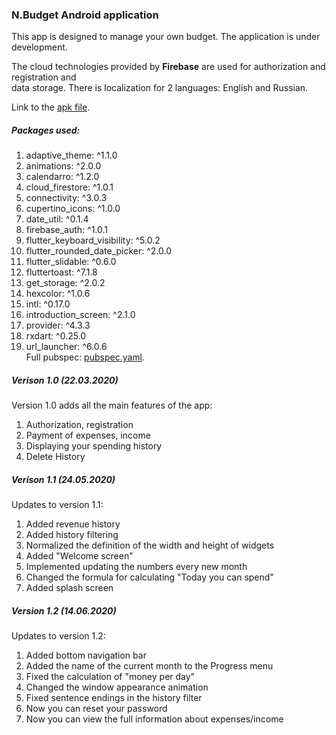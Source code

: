 ### N.Budget Android application

This app is designed to manage your own budget.
The application is under development.

The cloud technologies provided by **Firebase** are used for authorization and registration and  
data storage. There is localization for 2 languages: English and Russian.

Link to the [apk file](https://github.com/bahmN/N.Budget-Android/blob/main/build/app/outputs/flutter-apk/app.apk). 

##### Packages used:  
1. adaptive_theme: ^1.1.0  
2. animations: ^2.0.0  
3. calendarro: ^1.2.0
4. cloud_firestore: ^1.0.1  
5. connectivity: ^3.0.3  
6. cupertino_icons: ^1.0.0  
7. date_util: ^0.1.4  
8. firebase_auth: ^1.0.1  
9.  flutter_keyboard_visibility: ^5.0.2  
10. flutter_rounded_date_picker: ^2.0.0  
11. flutter_slidable: ^0.6.0  
12. fluttertoast: ^7.1.8  
13.  get_storage: ^2.0.2  
14.  hexcolor: ^1.0.6  
15.  intl: ^0.17.0  
16.  introduction_screen: ^2.1.0  
17.  provider: ^4.3.3  
18. rxdart: ^0.25.0  
19.  url_launcher: ^6.0.6  
Full pubspec: [pubspec.yaml](https://github.com/bahmN/N.Budget-Android/blob/main/pubspec.yaml).

##### Verison 1.0 (22.03.2020)  
Version 1.0 adds all the main features of the app:  
1. Authorization, registration  
2. Payment of expenses, income  
3. Displaying your spending history  
4. Delete History 

##### Verison 1.1 (24.05.2020)  
Updates to version 1.1:  
1. Added revenue history  
2. Added history filtering  
3. Normalized the definition of the width and height of widgets  
4. Added "Welcome screen"
5. Implemented updating the numbers every new month
6. Changed the formula for calculating "Today you can spend"
7. Added splash screen

##### Version 1.2 (14.06.2020)  
Updates to version 1.2:  
1. Added bottom navigation bar  
2. Added the name of the current month to the Progress menu      
3. Fixed the calculation of "money per day"  
4. Changed the window appearance animation  
5. Fixed sentence endings in the history filter  
6. Now you can reset your password  
7. Now you can view the full information about expenses/income